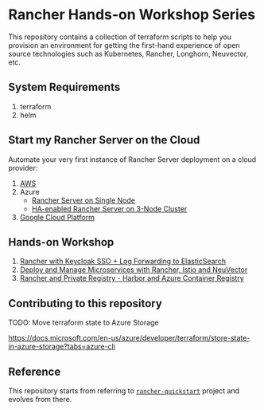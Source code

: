 # Rancher Hands-on Workshop Series

This repository contains a collection of terraform scripts to help you provision an environment for getting the first-hand experience of open source technologies such as Kubernetes, Rancher, Longhorn, Neuvector, etc.

## System Requirements

1. terraform
2. helm

## Start my Rancher Server on the Cloud

Automate your very first instance of Rancher Server deployment on a cloud provider:

1. [AWS](./scenarios/aws-ec2/rancher-server)
2. Azure
    * [Rancher Server on Single Node](./scenarios/azure/rancher-server)
    * [HA-enabled Rancher Server on 3-Node Cluster](./scenarios/azure/rancher-server-ha)
3. [Google Cloud Platform](./scenarios/gcp/rancher-server)

## Hands-on Workshop

1. [Rancher with Keycloak SSO + Log Forwarding to ElasticSearch](./scenarios/azure/rancher-keycloak-elastic)
2. [Deploy and Manage Microservices with Rancher, Istio and NeuVector](./scenarios/azure/rancher-neuvector)
3. [Rancher and Private Registry - Harbor and Azure Container Registry](./scenarios/azure/rancher-harbor-acr)


## Contributing to this repository

TODO: Move terraform state to Azure Storage

https://docs.microsoft.com/en-us/azure/developer/terraform/store-state-in-azure-storage?tabs=azure-cli


## Reference

This repository starts from referring to [`rancher-quickstart`](https://github.com/rancher/quickstart) project and evolves from there. 

